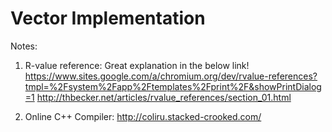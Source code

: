 # Vector Implementation

Notes: 
1. R-value reference: Great explanation in the below link!
                           https://www.sites.google.com/a/chromium.org/dev/rvalue-references?tmpl=%2Fsystem%2Fapp%2Ftemplates%2Fprint%2F&showPrintDialog=1
                           http://thbecker.net/articles/rvalue_references/section_01.html

2. Online C++ Compiler:
http://coliru.stacked-crooked.com/
